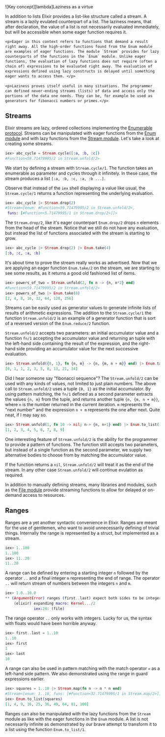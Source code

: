 [lambda]: img/lambda.png

<div class="key-concept">
    ![Key concept][lambda]<span>Laziness as a virtue</span>
    <p>In addition to lists Elixir provides a list-like structure called a stream. A stream is a lazily evulated counterpart of a list. The laziness means, that after declaration, the value of a list is not necessarily evaluated immediately, but will be accessible when some eager function requires it.</p>

    <p>Eager in this context refers to functions that demand a result right away. All the high-order functions found from the Enum module are examples of eager functions. The module `Stream` provides for lazy counterparts of the functions in the `Enum` module. Unlike eager functions, the evaluation of lazy functions does not require (often a chain of) expressions to be evaluated right away. The evaluation of expressions defined using lazy constructs is delayed until something eager wants to access them. </p>

    <p>Laziness proves itself useful in many situations. The programmer can defined never-ending streams (lists) of data and access only the portions of the data one needs. They can be, for example be used as generators for fibonacci numbers or primes.</p>
</div>

## Streams

Elixir streams are lazy, ordered collections implementing the [Enumerable protocol](http://elixir-lang.org/docs/stable/elixir/Enumerable.html). Streams can be manipulated with eager functions from the [Enum module](http://elixir-lang.org/docs/stable/elixir/Enum.html) and with lazy functions from the [Stream module](http://elixir-lang.org/docs/stable/elixir/Stream.html). Let's take a look at creating some streams.

```elixir
iex> abc_cycle = Stream.cycle([:a, :b, :c])
#Function<59.71479995/2 in Stream.unfold/2>
```

We start by defining a stream with `Stream.cycle/1`. The function takes an enumerable as parameter and cycles through it infinitely. In these case, the stream produces a list `[:a, :b, :c, :a, :b ...]`. 

Observe that instead of the `iex` shell displaying a value like usual, the `Stream.cycle/1` returns a function representing the underlying evaluation.

```elixir
iex> abc_cycle |> Stream.drop(2)
#Stream<[enum: #Function<59.71479995/2 in Stream.unfold/2>,
 funs: [#Function<5.71479995/1 in Stream.drop/2>]]>
```

The `Stream.drop/2`, like it's eager counterpart `Enum.drop/2` drops `n` elements from the head of the stream. Notice that we still do not have any evaluation, but instead the list of functions associated with the stream is starting to grow.

```elixir
iex> abc_cycle |> Stream.drop(2) |> Enum.take(4)
[:b, :c, :a, :b]
```

It's about time to prove the stream really works as advertised. Now that we are applying an eager function `Enum.take/2` on the stream, we are starting to see some results, as it returns a good old fashioned list of items.

```elixir
iex> powers_of_two = Stream.unfold(2, fn n -> {n, n*2} end)
#Function<59.71479995/2 in Stream.unfold/2>
iex> powers_of_two |> Enum.take(8)
[2, 4, 8, 16, 32, 64, 128, 256]
```

Streams can be easily used as generator values to generate infinite lists of results of arithmetic expressions. The addition to the `Stream.cycle/1` the function `Stream.unfold/2` is an example of a generator function that is sort of a reversed version of the `Enum.reduce/2` function.

`Stream.unfold/2` accepts two parameters: an initial accumulator value and a function `fn/1` accepting the accumulator value and returning an tuple with the left-hand side containing the result of the expression, and the right-hand side providing an accumulator value for the next successive evaluation. 

```elixir
iex> Stream.unfold({0, 1}, fn {n, m} -> {n, {m, n + m}} end) |> Enum.take(10)
[0, 1, 1, 2, 3, 5, 8, 13, 21, 34]
```

Did I hear someone say "fibonacci sequence"? The `Stream.unfold/2` can be used with any kinds of values, not limited to just plain numbers. The above call to `Stream.unfold/2` uses a tuple `{0, 1}` as the initial accumulator. By using pattern matching, the `fn/1` defined as a second parameter extracts the values `{n, m}` from the tuple, and returns another tuple `{n, {m, n + m}}`, where `n` is the number returned in the current iteration. `m` represents the "next number" and the expression `n + m` represents the one after next. Quite neat, if I may say so.

```elixir
iex> Stream.unfold(1, fn 10 -> nil; n-> {n, n+1} end) |> Enum.to_list()
[1, 2, 3, 4, 5, 6, 7, 8, 9]
```

One interesting feature of `Stream.unfold/2` is the ability for the programmer to provide a pattern of functions. The function still accepts two parameters, but instead of a single function as the second parameter, we supply two alternative bodies to choose from by matching the accumulator value. 

If the function returns a `nil`, `Stream.unfold/2` will treat it as the end of the stream. In any other case `Stream.unfold/2` will continue evulation as required. 

In addition to manually defining streams, many libraries and modules, such as the [File module](http://elixir-lang.org/docs/stable/elixir/File.html) provide streaming functions to allow for delayed or on-demand access to resources.

## Ranges

Ranges are a yet another syntactic convenience in Elixir. Ranges are meant for the use of gentlemen, who want to avoid unnecessarily defining of trivial things. Internally the range is represented by a struct, but implemented as a stream.

```elixir
iex> 1..100
1..100
iex> 11..20
11..20
```

A range can be defined by entering a starting integer `n` followed by the operator `..` and a final integer `m` representing the end of range. The operator `..` will return stream of numbers between the integers `n` and `m`.

```elixir
iex> 1.0..10.0
** (ArgumentError) ranges (first..last) expect both sides to be integers, got: 1.0..10.0
    (elixir) expanding macro: Kernel.../2
             iex:24: (file)
```

The range operator `..` only works with integers. Lucky for us, the syntax with floats would have been horrible anyway.

```elixir
iex> first..last = 1..10
1..10
iex> first
1
iex> last
10
```

A range can also be used in pattern matching with the match operator `=` as a left-hand side pattern. We also demonstrated using the range in guard expressions earlier.

```elixir
iex> squares = 1..10 |> Stream.map(fn n -> n * n end)
#Stream<[enum: 1..10, funs: [#Function<32.71479995/1 in Stream.map/2>]]>
iex> Enum.to_list(squares)
[1, 4, 9, 16, 25, 36, 49, 64, 81, 100]
```

Ranges can also be manipulated with the lazy functions from the `Stream` module as like with the eager functions in the `Enum` module. A list is not necessarily infinite as demonstrated by our brave attempt to transform it to a list using the function `Enum.to_list/1`.
